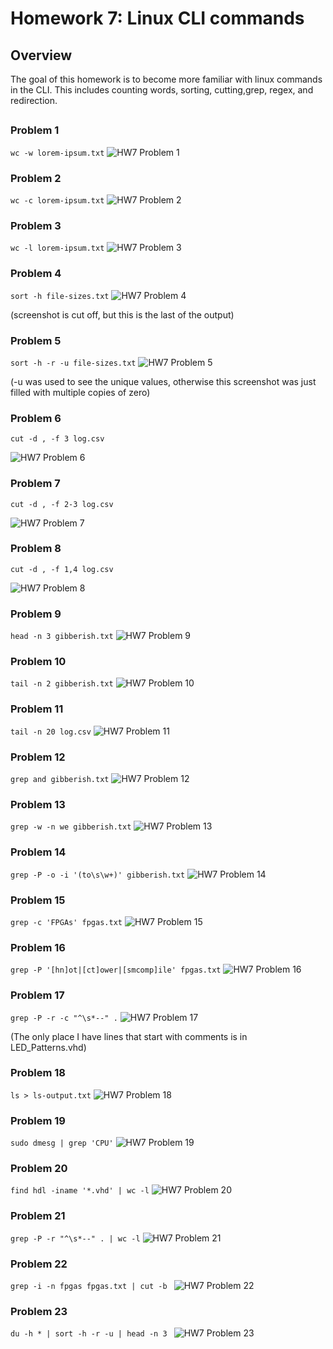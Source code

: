 # Homework 7: Linux CLI commands

## Overview

The goal of this homework is to become more familiar with linux commands in the CLI. This includes counting words, sorting, cutting,grep, regex, and redirection.

##

### Problem 1
 `wc -w lorem-ipsum.txt`
![HW7 Problem 1](/docs/assets/HW7/problem1.png)

### Problem 2
`wc -c lorem-ipsum.txt` 
![HW7 Problem 2](/docs/assets/HW7/problem2.png)

### Problem 3
`wc -l lorem-ipsum.txt` 
![HW7 Problem 3](/docs/assets/HW7/problem3.png)

### Problem 4
`sort -h file-sizes.txt` 
![HW7 Problem 4](/docs/assets/HW7/problem4.png)

(screenshot is cut off, but this is the last of the output)

### Problem 5
`sort -h -r -u file-sizes.txt`
![HW7 Problem 5](/docs/assets/HW7/problem5.png)

(-u was used to see the unique values, otherwise this screenshot was just filled with multiple copies of zero)

### Problem 6
`cut -d , -f 3 log.csv` 

![HW7 Problem 6](/docs/assets/HW7/problem6.png)

### Problem 7
`cut -d , -f 2-3 log.csv`

![HW7 Problem 7](/docs/assets/HW7/problem7.png)

### Problem 8
`cut -d , -f 1,4 log.csv` 

![HW7 Problem 8](/docs/assets/HW7/problem8.png)

### Problem 9
`head -n 3 gibberish.txt` 
![HW7 Problem 9](/docs/assets/HW7/problem9.png)

### Problem 10
`tail -n 2 gibberish.txt` 
![HW7 Problem 10](/docs/assets/HW7/problem10.png)

### Problem 11
`tail -n 20 log.csv` 
![HW7 Problem 11](/docs/assets/HW7/problem11.png)

### Problem 12
`grep and gibberish.txt` 
![HW7 Problem 12](/docs/assets/HW7/problem12.png)

### Problem 13
`grep -w -n we gibberish.txt` 
![HW7 Problem 13](/docs/assets/HW7/problem13.png)

### Problem 14
`grep -P -o -i '(to\s\w+)' gibberish.txt` 
![HW7 Problem 14](/docs/assets/HW7/problem14.png)

### Problem 15
`grep -c 'FPGAs' fpgas.txt` 
![HW7 Problem 15](/docs/assets/HW7/problem15.png)

### Problem 16
`grep -P '[hn]ot|[ct]ower|[smcomp]ile' fpgas.txt` 
![HW7 Problem 16](/docs/assets/HW7/problem16.png)

### Problem 17
`grep -P -r -c "^\s*--" .` 
![HW7 Problem 17](/docs/assets/HW7/problem17.png)

(The only place I have lines that start with comments is in LED_Patterns.vhd)

### Problem 18
`ls > ls-output.txt` 
![HW7 Problem 18](/docs/assets/HW7/problem18.png)

### Problem 19
`sudo dmesg | grep 'CPU'` 
![HW7 Problem 19](/docs/assets/HW7/problem19.png)

### Problem 20
`find hdl -iname '*.vhd' | wc -l` 
![HW7 Problem 20](/docs/assets/HW7/problem20.png)

### Problem 21
`grep -P -r "^\s*--" . | wc -l` 
![HW7 Problem 21](/docs/assets/HW7/problem21.png)

### Problem 22
`grep -i -n fpgas fpgas.txt | cut -b ` 
![HW7 Problem 22](/docs/assets/HW7/problem22.png)

### Problem 23
`du -h * | sort -h -r -u | head -n 3 ` 
![HW7 Problem 23](/docs/assets/HW7/problem23.png)





